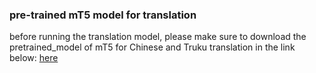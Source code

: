 ### pre-trained mT5 model for translation 

before running the translation model, please make sure to download the pretrained_model of mT5 for Chinese and Truku translation in the link below:
[here](https://drive.google.com/file/d/19jsYxBuUFmQ-vjhAcbexXj5T86uuxvF0/view?usp=sharing)

